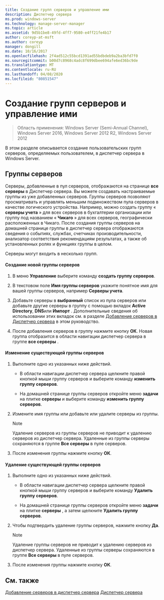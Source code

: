 ```yaml
---
title: Создание групп серверов и управление ими
description: Диспетчер сервера
ms.prod: windows-server
ms.technology: manage-server-manager
ms.topic: article
ms.assetid: 9d5b1be8-49fd-4ff7-9580-e4ff21fe4b17
author: coreyp-at-msft
ms.author: coreyp
manager: dongill
ms.date: 10/16/2017
ms.openlocfilehash: 2f4ad512c55bcd1391ad55bdbdeb9a2ba3bfd7f0
ms.sourcegitcommit: b00d7c8968c4adc8f699dbee694afe6ed36bc9de
ms.translationtype: MT
ms.contentlocale: ru-RU
ms.lasthandoff: 04/08/2020
ms.locfileid: "80851547"
---
```

# <a name="create-and-manage-server-groups"></a>Создание групп серверов и управление ими

>Область применения: Windows Server (Semi-Annual Channel), Windows Server 2016, Windows Server 2012 R2, Windows Server 2012

В этом разделе описывается создание пользовательских групп серверов, определяемых пользователем, в диспетчер сервера в Windows Server.

## <a name="server-groups"></a><a name=BKMK_groups></a>Группы серверов
Серверы, добавленные в пул серверов, отображаются на странице **все серверы** в Диспетчер сервера. Вы можете создавать настраиваемые группы из уже добавленных серверов. Группы серверов позволяют просматривать и управлять меньшим подмножеством пула серверов в качестве логического устройства. Например, можно создать группу « **серверы учета** » для всех серверов в бухгалтерии организации или группу под названием « **Чикаго** » для всех серверов, географически расположенных в Чикаго. После создания группы серверов на домашней странице группы в диспетчер сервера отображаются сведения о событиях, службах, счетчиках производительности, анализатор соответствия рекомендациям результатах, а также об установленных ролях и функциях группы в целом.

Серверы могут входить в несколько групп.

#### <a name="to-create-a-new-server-group"></a>Создание новой группы серверов

1.  В меню **Управление** выберите команду **создать группу серверов**.

2.  В текстовом поле **Имя группы серверов** укажите понятное имя для вашей группы серверов, например **Серверы учета**.

3.  Добавьте серверы в **выбранный** список из пула серверов или добавьте другие серверы в группу с помощью вкладок **Active Directory**, **DNS**или **Импорт** . Дополнительные сведения об использовании этих вкладок см. в разделе [Добавление серверов в Диспетчер сервера](add-servers-to-server-manager.md) в этом руководство.

4.  После добавления серверов в группу нажмите кнопку **ОК**. Новая группа отобразится в области навигации диспетчер сервера в группе **все серверы** .

#### <a name="to-edit-an-existing-server-group"></a>Изменение существующей группы серверов

1.  Выполните одно из указанных ниже действий.

    -   В области навигации диспетчер сервера щелкните правой кнопкой мыши группу серверов и выберите команду **изменить группу серверов**.

    -   На домашней странице группы серверов откройте меню **задачи** на плитке **серверы** и выберите команду **изменить группу серверов**.

2.  Измените имя группы или добавьте или удалите серверы из группы.

    > [!NOTE]
    > Удаление серверов из группы серверов не приводит к удалению серверов из диспетчер сервера. Удаленные из группы серверы сохраняются в группе **Все серверы** в пуле серверов.

3.  После изменения группы нажмите кнопку **ОК**.

#### <a name="to-delete-an-existing-server-group"></a>Удаление существующей группы серверов

1.  Выполните одно из указанных ниже действий.

    -   В области навигации диспетчер сервера щелкните правой кнопкой мыши группу серверов и выберите команду **Удалить группу серверов**.

    -   На домашней странице группы серверов откройте меню **задачи** на плитке **серверы** , а затем щелкните **Удалить группу серверов**.

2.  Чтобы подтвердить удаление группы серверов, нажмите кнопку **Да**.

    > [!NOTE]
    > Удаление группы серверов не приводит к удалению серверов из диспетчер сервера. Удаленные из группы серверы сохраняются в группе **Все серверы** в пуле серверов.

3.  После изменения группы нажмите кнопку **ОК**.

## <a name="see-also"></a>См. также
[Добавление серверов в диспетчер сервера](add-servers-to-server-manager.md)
[Диспетчер сервера](server-manager.md)



